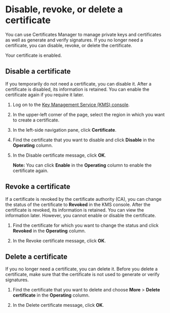 # Disable, revoke, or delete a certificate

You can use Certificates Manager to manage private keys and certificates as well as generate and verify signatures. If you no longer need a certificate, you can disable, revoke, or delete the certificate.

Your certificate is enabled.

## Disable a certificate

If you temporarily do not need a certificate, you can disable it. After a certificate is disabled, its information is retained. You can enable the certificate again if you require it later.

1.  Log on to the [Key Management Service \(KMS\) console](https://kms.console.aliyun.com).

2.  In the upper-left corner of the page, select the region in which you want to create a certificate.

3.  In the left-side navigation pane, click **Certificate**.

4.  Find the certificate that you want to disable and click **Disable** in the **Operating** column.

5.  In the Disable certificate message, click **OK**.

    **Note:** You can click **Enable** in the **Operating** column to enable the certificate again.


## Revoke a certificate

If a certificate is revoked by the certificate authority \(CA\), you can change the status of the certificate to **Revoked** in the KMS console. After the certificate is revoked, its information is retained. You can view the information later. However, you cannot enable or disable the certificate.

1.  Find the certificate for which you want to change the status and click **Revoked** in the **Operating** column.

2.  In the Revoke certificate message, click **OK**.


## Delete a certificate

If you no longer need a certificate, you can delete it. Before you delete a certificate, make sure that the certificate is not used to generate or verify signatures.

1.  Find the certificate that you want to delete and choose **More** \> **Delete certificate** in the **Operating** column.

2.  In the Delete certificate message, click **OK**.


